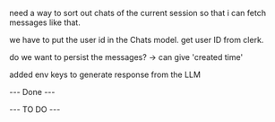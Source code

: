 
need a way to sort out chats of the current session so that i can fetch messages like that.

we have to put the user id in the Chats model. get user ID from clerk.


do we want to persist the messages? -> can give 'created time'

added env keys to generate response from the LLM

--- Done ---


--- TO DO ---
